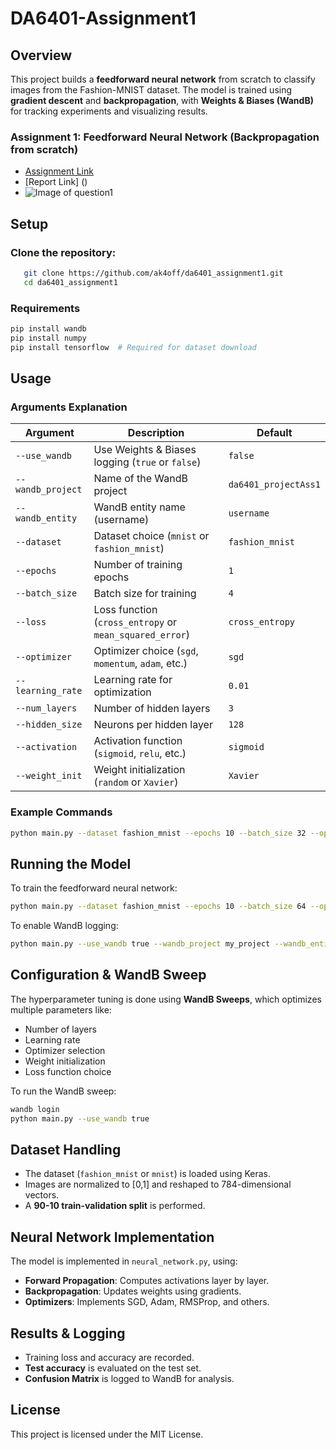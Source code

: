 # **DA6401-Assignment1**

## **Overview**

This project builds a **feedforward neural network** from scratch to classify images from the Fashion-MNIST dataset. The model is trained using **gradient descent** and **backpropagation**, with **Weights & Biases (WandB)** for tracking experiments and visualizing results.

### **Assignment 1**: Feedforward Neural Network (Backpropagation from scratch)  
- [Assignment Link](https://wandb.ai/sivasankar1234/DA6401/reports/DA6401-Assignment-1--VmlldzoxMTQ2NDQwNw)  
- [Report Link] ()
- ![Image of question1](https://wandb.ai/ns24z274-iitm-ac-in/ns24z274_da6401_assignment1/runs/fky99vq0?nw=nwuserns24z274)

## **Setup**

### **Clone the repository:**  
```bash
   git clone https://github.com/ak4off/da6401_assignment1.git
   cd da6401_assignment1
```

### **Requirements**
```bash
pip install wandb
pip install numpy
pip install tensorflow  # Required for dataset download
```

## **Usage**

### **Arguments Explanation**

| Argument | Description | Default |
|----------|-------------|---------|
| `--use_wandb` | Use Weights & Biases logging (`true` or `false`) | `false` |
| `--wandb_project` | Name of the WandB project | `da6401_projectAss1` |
| `--wandb_entity` | WandB entity name (username) | `username` |
| `--dataset` | Dataset choice (`mnist` or `fashion_mnist`) | `fashion_mnist` |
| `--epochs` | Number of training epochs | `1` |
| `--batch_size` | Batch size for training | `4` |
| `--loss` | Loss function (`cross_entropy` or `mean_squared_error`) | `cross_entropy` |
| `--optimizer` | Optimizer choice (`sgd`, `momentum`, `adam`, etc.) | `sgd` |
| `--learning_rate` | Learning rate for optimization | `0.01` |
| `--num_layers` | Number of hidden layers | `3` |
| `--hidden_size` | Neurons per hidden layer | `128` |
| `--activation` | Activation function (`sigmoid`, `relu`, etc.) | `sigmoid` |
| `--weight_init` | Weight initialization (`random` or `Xavier`) | `Xavier` |

### **Example Commands**
```bash
python main.py --dataset fashion_mnist --epochs 10 --batch_size 32 --optimizer adam --learning_rate 0.001
```

## **Running the Model**
To train the feedforward neural network:
```bash
python main.py --dataset fashion_mnist --epochs 10 --batch_size 64 --optimizer adam
```

To enable WandB logging:
```bash
python main.py --use_wandb true --wandb_project my_project --wandb_entity my_username
```

## **Configuration & WandB Sweep**
The hyperparameter tuning is done using **WandB Sweeps**, which optimizes multiple parameters like:
- Number of layers
- Learning rate
- Optimizer selection
- Weight initialization
- Loss function choice

To run the WandB sweep:
```bash
wandb login
python main.py --use_wandb true
```

## **Dataset Handling**
- The dataset (`fashion_mnist` or `mnist`) is loaded using Keras.
- Images are normalized to [0,1] and reshaped to 784-dimensional vectors.
- A **90-10 train-validation split** is performed.

## **Neural Network Implementation**
The model is implemented in `neural_network.py`, using:
- **Forward Propagation**: Computes activations layer by layer.
- **Backpropagation**: Updates weights using gradients.
- **Optimizers**: Implements SGD, Adam, RMSProp, and others.

## **Results & Logging**
- Training loss and accuracy are recorded.
- **Test accuracy** is evaluated on the test set.
- **Confusion Matrix** is logged to WandB for analysis.

## **License**
This project is licensed under the MIT License.
